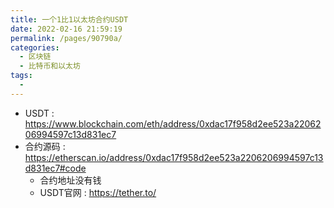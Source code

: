 ```yaml
---
title: 一个1比1以太坊合约USDT
date: 2022-02-16 21:59:19
permalink: /pages/90790a/
categories:
  - 区块链
  - 比特币和以太坊
tags:
  - 
---
```


* USDT : https://www.blockchain.com/eth/address/0xdac17f958d2ee523a2206206994597c13d831ec7
* 合约源码 : https://etherscan.io/address/0xdac17f958d2ee523a2206206994597c13d831ec7#code
  * 合约地址没有钱
  * USDT官网 : https://tether.to/

  